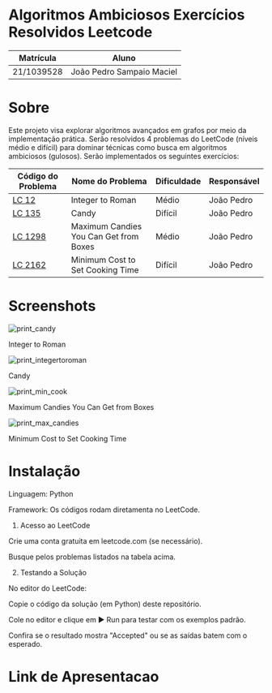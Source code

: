 # Algoritmos Ambiciosos Exercícios Resolvidos Leetcode

| Matrícula      | Aluno                     |
|----------------|---------------------------|
| 21/1039528     | João Pedro Sampaio Maciel |

# Sobre

Este projeto visa explorar algoritmos avançados em grafos por meio da implementação prática. Serão resolvidos 4 problemas do LeetCode (níveis médio e difícil) para dominar técnicas como busca em algoritmos ambiciosos (gulosos).
Serão implementados os seguintes exercícios:

| Código do Problema | Nome do Problema | Dificuldade | Responsável | 
|--------------------|------------------|-------------|-------------|
| [LC 12](https://github.com/projeto-de-algoritmos-2025/exercicios_gulosos/blob/main/Integer_to_roman.py) | Integer to Roman | Médio | João Pedro
| [LC 135](https://github.com/projeto-de-algoritmos-2025/exercicios_gulosos/blob/main/candy.py) | Candy | Difícil | João Pedro
| [LC 1298](https://github.com/projeto-de-algoritmos-2025/exercicios_gulosos/blob/main/resolucoes/max_candies.py) | Maximum Candies You Can Get from Boxes | Médio | João Pedro  
| [LC 2162](https://github.com/projeto-de-algoritmos-2025/exercicios_gulosos/blob/main/resolucoes/min_cook.py) | 	Minimum Cost to Set Cooking Time | Difícil | João Pedro 

# Screenshots
![print_candy](https://github.com/user-attachments/assets/697099b5-6310-4200-9171-49fd162a9d59)

Integer to Roman

![print_integertoroman](https://github.com/user-attachments/assets/756a3220-eb18-4c7b-a999-2ae72fa47b1d)

Candy

![print_min_cook](https://github.com/user-attachments/assets/79c4a36b-c958-4d69-ad0a-4f0bd5d71cb1)

Maximum Candies You Can Get from Boxes

![print_max_candies](https://github.com/user-attachments/assets/8c7e8993-47b6-4729-b4bb-abf47c501693)

Minimum Cost to Set Cooking Time


# Instalação

Linguagem: Python

Framework: Os códigos rodam diretamenta no LeetCode.


1) Acesso ao LeetCode
   
Crie uma conta gratuita em leetcode.com (se necessário).

Busque pelos problemas listados na tabela acima.


2) Testando a Solução
   
No editor do LeetCode:

Copie o código da solução (em Python) deste repositório.

Cole no editor e clique em ▶ Run para testar com os exemplos padrão.

Confira se o resultado mostra "Accepted" ou se as saídas batem com o esperado.

# Link de Apresentacao

